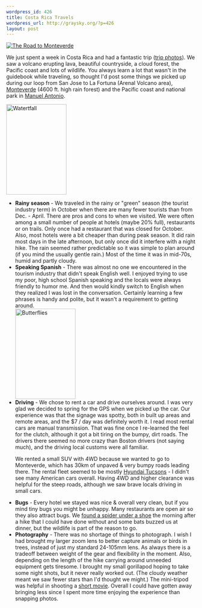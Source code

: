 ```yaml
--- 
wordpress_id: 426
title: Costa Rica Travels
wordpress_url: http://graysky.org/?p=426
layout: post
---
```

<div class="flickr-frame"><a href="http://www.flickr.com/photos/downtree/2972161635/" title="The Road to Monteverde"><img src="http://graysky.org/images/costa_rica_road.jpg" alt="The Road to Monteverde" class="flickr-photo"/></a></div>

We just spent a week in Costa Rica and had a fantastic trip (<a href="http://flickr.com/photos/downtree/sets/72157608366771509/">trip photos</a>). We saw a volcano erupting lava, beautiful countryside, a cloud forest, the Pacific coast and lots of wildlife. You always learn a lot that wasn't in the guidebook while traveling, so thought I'd post some things we picked up during our loop from San Jose to La Fortuna (Arenal Volcano area), <a href="http://www.monteverdeinfo.com/">Monteverde</a> (4600 ft. high rain forest) and the Pacific coast and national park in <a href="http://www.manuelantoniocostarica.com">Manuel Antonio</a>.

<div class="flickr-frame flickr-float-right">
<a href="http://www.flickr.com/photos/downtree/2972995920/" title="Watertfall"><img src="http://farm4.static.flickr.com/3026/2972995920_ce048eccb5_m.jpg" width="160" height="240" alt="Watertfall" class="flickr-photo-right" /></a>
</div>

<ul>
<li><b>Rainy season</b> - We traveled in the rainy or "green" season (the tourist industry term) in October when there are many fewer tourists than from Dec. - April. There are pros and cons to when we visited. We were often among a small number of people at hotels (maybe 20% full), restaurants or on trails. Only once had a restaurant that was closed for October. Also, most hotels were a bit cheaper than during peak season. It did rain most days in the late afternoon, but only once did it interfere with a night hike. The rain seemed rather predictable so it was simple to plan around (if you mind the usually gentle rain.) Most of the time it was in mid-70s, humid and partly cloudy.</li>

<li><b>Speaking Spanish</b> - There was almost no one we encountered in the tourism industry that didn't speak English well. I enjoyed trying to use my poor, high school Spanish speaking and the locals were always friendly to humor me. And then would kindly switch to English when they realized I was lost in the conversation. Certainly learning a few phrases is handy and polite, but it wasn't a requirement to getting around.</li>

<div class="flickr-frame flickr-float-right">
<a href="http://www.flickr.com/photos/downtree/2972990142/" title="Butterflies by graysky., on Flickr"><img src="http://farm4.static.flickr.com/3137/2972990142_3b2f4b659b_m.jpg" width="160" height="240" alt="Butterflies" class="flickr-photo-right" /></a>
</div>

<li><b>Driving</b> - We chose to rent a car and drive ourselves around. I was very glad we decided to spring for the GPS when we picked up the car. Our experience was that the signage was spotty, both in built up areas and remote areas, and the $7 / day was definitely worth it. I read most rental cars are manual transmission. That was fine once I re-learned the feel for the clutch, although it got a bit tiring on the bumpy, dirt roads. The drivers there seemed no more crazy than Boston drivers (not saying much), and the driving local customs were all familiar. 

We rented a small SUV with 4WD because we wanted to go to Monteverde, which has 30km of unpaved & very bumpy roads leading there. The rental fleet seemed to be mostly <a href="http://www.hyundaiusa.com/vehicle/tucson/tucson.aspx">Hyundai Tucsons</a> - I didn't see many American cars overall. Having 4WD and higher clearance was helpful for the steep roads, although we saw brave locals driving in small cars.</li>

<li><strong>Bugs</strong> - Every hotel we stayed was nice & overall very clean, but if you mind tiny bugs you might be unhappy. Many restaurants are open air so they also attract bugs. We <a href="http://flickr.com/photos/downtree/2973049538/in/set-72157608366771509/">found a spider under a shoe</a> the morning after a hike that I could have done without and some bats buzzed us at dinner, but the wildlife is part of the reason to go.
</li>

<li><strong>Photography</strong> - There was no shortage of things to photograph. I wish I had brought my larger zoom lens to better capture animals or birds in trees, instead of just my standard 24-105mm lens. As always there is a tradeoff between weight of the gear and flexibility in the moment. Also, depending on the length of the hike carrying around unneeded equipment gets tiresome. I brought my small gorillapod hoping to take some night shots, but it never really worked out. (The cloudy weather meant we saw fewer stars than I'd thought we might.) The mini-tripod was helpful in shooting a <a href="http://www.flickr.com/photos/downtree/2980739730/in/set-72157608366771509/">short movie</a>. Overall I could have gotten away bringing less since I spent more time enjoying the experience than snapping photos.
</li>
</ul>
